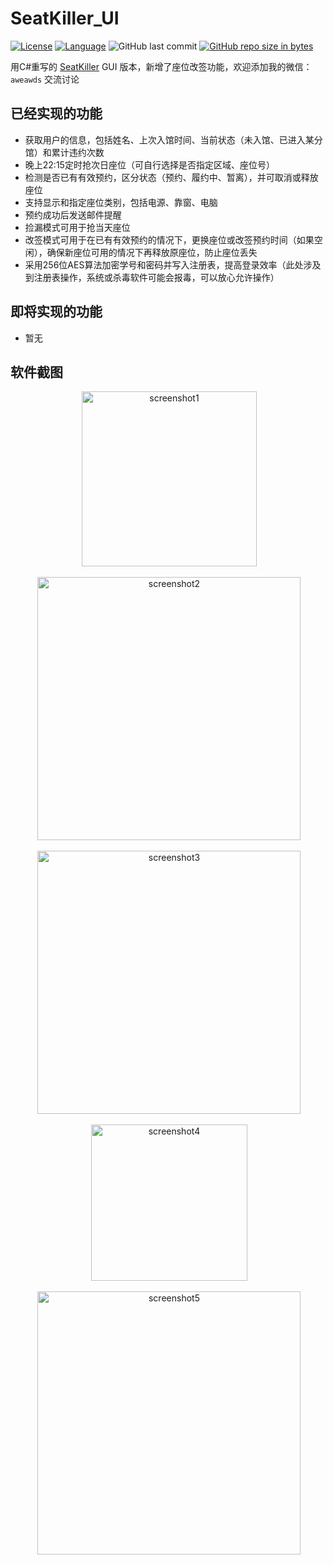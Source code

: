# SeatKiller_UI

[![License](https://img.shields.io/badge/License-MPL--2.0-red.svg)](LICENSE)
[![Language](https://img.shields.io/badge/language-C%23-blue.svg)](https://docs.microsoft.com/en-us/dotnet/csharp/)
![GitHub last commit](https://img.shields.io/github/last-commit/goolhanrry/SeatKiller_UI.svg)
[![GitHub repo size in bytes](https://img.shields.io/github/repo-size/goolhanrry/SeatKiller_UI.svg?colorB=ff7e00#)](https://github.com/goolhanrry/SeatKiller_UI)

用C#重写的 [SeatKiller](https://github.com/goolhanrry/SeatKiller) GUI 版本，新增了座位改签功能，欢迎添加我的微信：`aweawds` 交流讨论

## 已经实现的功能

* 获取用户的信息，包括姓名、上次入馆时间、当前状态（未入馆、已进入某分馆）和累计违约次数
* 晚上22:15定时抢次日座位（可自行选择是否指定区域、座位号）
* 检测是否已有有效预约，区分状态（预约、履约中、暂离），并可取消或释放座位
* 支持显示和指定座位类别，包括电源、靠窗、电脑
* 预约成功后发送邮件提醒
* 捡漏模式可用于抢当天座位
* 改签模式可用于在已有有效预约的情况下，更换座位或改签预约时间（如果空闲），确保新座位可用的情况下再释放原座位，防止座位丢失
* 采用256位AES算法加密学号和密码并写入注册表，提高登录效率（此处涉及到注册表操作，系统或杀毒软件可能会报毒，可以放心允许操作）

## 即将实现的功能

* 暂无

## 软件截图

<p align="center">
  <img with="340" height="280" src="https://github.com/goolhanrry/SeatKiller_UI/blob/master/Screenshots/SeatKiller_UI_Screenshot1.png" alt="screenshot1">
</p>
<p align="center">
  <img with="598" height="421" src="https://github.com/goolhanrry/SeatKiller_UI/blob/master/Screenshots/SeatKiller_UI_Screenshot2.png" alt="screenshot2">
</p>
<p align="center">
  <img with="598" height="421" src="https://github.com/goolhanrry/SeatKiller_UI/blob/master/Screenshots/SeatKiller_UI_Screenshot3.png" alt="screenshot3">
</p>
<p align="center">
  <img with="376" height="250" src="https://github.com/goolhanrry/SeatKiller_UI/blob/master/Screenshots/SeatKiller_UI_Screenshot4.png" alt="screenshot4">
</p>
<p align="center">
  <img with="598" height="421" src="https://github.com/goolhanrry/SeatKiller_UI/blob/master/Screenshots/SeatKiller_UI_Screenshot5.png" alt="screenshot5">
</p>
